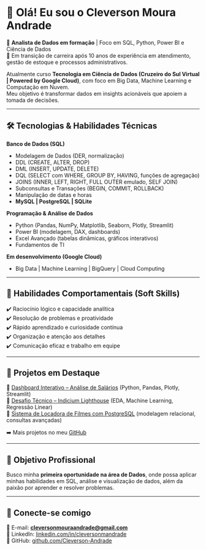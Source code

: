 # 👋 Olá! Eu sou o Cleverson Moura Andrade  

🎯 **Analista de Dados em formação** | Foco em SQL, Python, Power BI e Ciência de Dados  
🚀 Em transição de carreira após 10 anos de experiência em atendimento, gestão de estoque e processos administrativos.  

Atualmente curso **Tecnologia em Ciência de Dados (Cruzeiro do Sul Virtual | Powered by Google Cloud)**, com foco em Big Data, Machine Learning e Computação em Nuvem.  
Meu objetivo é transformar dados em insights acionáveis que apoiem a tomada de decisões.  

---

## 🛠️ Tecnologias & Habilidades Técnicas  

**Banco de Dados (SQL)**  
- Modelagem de Dados (DER, normalização)  
- DDL (CREATE, ALTER, DROP)  
- DML (INSERT, UPDATE, DELETE)  
- DQL (SELECT com WHERE, GROUP BY, HAVING, funções de agregação)  
- JOINS (INNER, LEFT, RIGHT, FULL OUTER emulado, SELF JOIN)  
- Subconsultas e Transações (BEGIN, COMMIT, ROLLBACK)  
- Manipulação de datas e horas  
- **MySQL | PostgreSQL | SQLite**  

**Programação & Análise de Dados**  
- Python (Pandas, NumPy, Matplotlib, Seaborn, Plotly, Streamlit)  
- Power BI (modelagem, DAX, dashboards)  
- Excel Avançado (tabelas dinâmicas, gráficos interativos)  
- Fundamentos de TI  

**Em desenvolvimento (Google Cloud)**  
- Big Data | Machine Learning | BigQuery | Cloud Computing  

---

## 🌟 Habilidades Comportamentais (Soft Skills)  
✔️ Raciocínio lógico e capacidade analítica  
✔️ Resolução de problemas e proatividade  
✔️ Rápido aprendizado e curiosidade contínua  
✔️ Organização e atenção aos detalhes  
✔️ Comunicação eficaz e trabalho em equipe  

---

## 📂 Projetos em Destaque  
🔹 [Dashboard Interativo – Análise de Salários](https://imersao-dados-com-python-alura.streamlit.app/) (Python, Pandas, Plotly, Streamlit)  
🔹 [Desafio Técnico – Indicium Lighthouse](https://github.com/Cleverson-Andrade/Desafio_Indicium_Lighthouse) (EDA, Machine Learning, Regressão Linear)  
🔹 [Sistema de Locadora de Filmes com PostgreSQL](https://github.com/Cleverson-Andrade/projeto-locadora-postgresql) (modelagem relacional, consultas avançadas)  

➡️ Mais projetos no meu [GitHub](https://github.com/Cleverson-Andrade)  

---

## 🎯 Objetivo Profissional  
Busco minha **primeira oportunidade na área de Dados**, onde possa aplicar minhas habilidades em SQL, análise e visualização de dados, além da paixão por aprender e resolver problemas.  

---

## 🔗 Conecte-se comigo  
📩 E-mail: **cleversonmouraandrade@gmail.com**  
💼 LinkedIn: [linkedin.com/in/cleversonmandrade](https://www.linkedin.com/in/cleversonmandrade/)  
🐙 GitHub: [github.com/Cleverson-Andrade](https://github.com/Cleverson-Andrade)  
